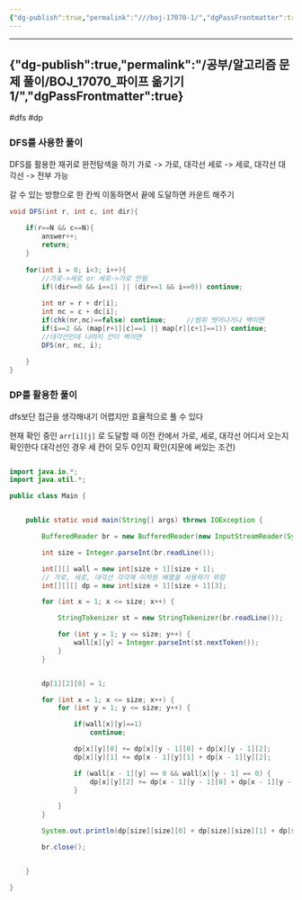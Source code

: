 ```yaml
---
{"dg-publish":true,"permalink":"///boj-17070-1/","dgPassFrontmatter":true}
---
```



---
{"dg-publish":true,"permalink":"/공부/알고리즘 문제 풀이/BOJ_17070_파이프 옮기기1/","dgPassFrontmatter":true}
---

#dfs #dp
### DFS를 사용한 풀이

DFS를 활용한 재귀로 완전탐색을 하기
가로 -> 가로, 대각선
세로 -> 세로, 대각선
대각선 -> 전부 가능

갈 수 있는 방향으로 한 칸씩 이동하면서 끝에 도달하면 카운트 해주기
```java
void DFS(int r, int c, int dir){
 
    if(r==N && c==N){
        answer++;
        return;
    }
 
    for(int i = 0; i<3; i++){
        //가로->세로 or 세로->가로 안됨
        if((dir==0 && i==1) || (dir==1 && i==0)) continue;
 
        int nr = r + dr[i];
        int nc = c + dc[i];
        if(chk(nr,nc)==false) continue;     //범위 벗어나거나 벽이면 
        if(i==2 && (map[r+1][c]==1 || map[r][c+1]==1)) continue;
        //대각선인데 나머지 칸이 벽이면 
        DFS(nr, nc, i);
 
    }
}
```

### DP를 활용한 풀이
dfs보단 접근을 생각해내기 어렵지만 효율적으로 풀 수 있다

현재 확인 중인 `arr[i][j]` 로 도달할 때 이전 칸에서 가로, 세로, 대각선 어디서 오는지 확인한다
대각선인 경우 세 칸이 모두 0인지 확인(지문에 써있는 조건)

```java

import java.io.*;
import java.util.*;

public class Main {


    public static void main(String[] args) throws IOException {

        BufferedReader br = new BufferedReader(new InputStreamReader(System.in));

        int size = Integer.parseInt(br.readLine());

        int[][] wall = new int[size + 1][size + 1];
        // 가로, 세로, 대각선 각각에 이차원 배열을 사용하기 위함
        int[][][] dp = new int[size + 1][size + 1][3];

        for (int x = 1; x <= size; x++) {

            StringTokenizer st = new StringTokenizer(br.readLine());

            for (int y = 1; y <= size; y++) {
                wall[x][y] = Integer.parseInt(st.nextToken());
            }
        }


        dp[1][2][0] = 1;

        for (int x = 1; x <= size; x++) {
            for (int y = 1; y <= size; y++) {

                if(wall[x][y]==1)
                    continue;

                dp[x][y][0] += dp[x][y - 1][0] + dp[x][y - 1][2];
                dp[x][y][1] += dp[x - 1][y][1] + dp[x - 1][y][2];

                if (wall[x - 1][y] == 0 && wall[x][y - 1] == 0) {
                    dp[x][y][2] += dp[x - 1][y - 1][0] + dp[x - 1][y - 1][1] + dp[x - 1][y - 1][2];
                }

            }
        }

        System.out.println(dp[size][size][0] + dp[size][size][1] + dp[size][size][2]);

        br.close();


    }

}
```